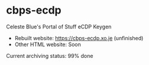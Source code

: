 # cbps-ecdp
Celeste Blue's Portal of Stuff eCDP Keygen

- Rebuilt website: https://cbps-ecdp.xo.je (unfinished)
- Other HTML website: Soon

Current archiving status: 99% done
